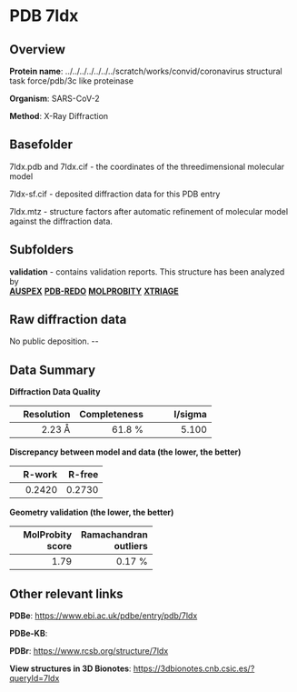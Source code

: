 # PDB 7ldx

## Overview

**Protein name**: ../../../../../../../scratch/works/convid/coronavirus structural task force/pdb/3c like proteinase

**Organism**: SARS-CoV-2

**Method**: X-Ray Diffraction



## Basefolder

7ldx.pdb and 7ldx.cif - the coordinates of the threedimensional molecular model

7ldx-sf.cif - deposited diffraction data for this PDB entry

7ldx.mtz - structure factors after automatic refinement of molecular model against the diffraction data.

## Subfolders





**validation** - contains validation reports. This structure has been analyzed by <br>[**AUSPEX**](https://github.com/thorn-lab/coronavirus_structural_task_force/tree/master/pdb/3c_like_proteinase/SARS-CoV-2/7ldx/validation/auspex) [**PDB-REDO**](https://github.com/thorn-lab/coronavirus_structural_task_force/tree/master/pdb/3c_like_proteinase/SARS-CoV-2/7ldx/validation/pdb-redo) [**MOLPROBITY**](https://github.com/thorn-lab/coronavirus_structural_task_force/tree/master/pdb/3c_like_proteinase/SARS-CoV-2/7ldx/validation/molprobity) [**XTRIAGE**](https://github.com/thorn-lab/coronavirus_structural_task_force/blob/master/pdb/3c_like_proteinase/SARS-CoV-2/7ldx/validation/Xtriage_output.log)  



## Raw diffraction data

No public deposition. --<br> 

## Data Summary
**Diffraction Data Quality**

|   | Resolution | Completeness| I/sigma |
|---|-------------:|----------------:|--------------:|
|   |2.23 Å|61.8  %|<img width=50/>5.100|

**Discrepancy between model and data (the lower, the better)**

|   | **R-work**| **R-free**   
|---|-------------:|----------------:|           
||  0.2420|  0.2730|

**Geometry validation (the lower, the better)**

|   |**MolProbity<br>score**| **Ramachandran<br>outliers** 
|---|-------------:|----------------:|
||  1.79|  0.17 %|

 

 



## Other relevant links 
**PDBe**:  https://www.ebi.ac.uk/pdbe/entry/pdb/7ldx

**PDBe-KB**:  
 
**PDBr**: https://www.rcsb.org/structure/7ldx 

**View structures in 3D Bionotes**: https://3dbionotes.cnb.csic.es/?queryId=7ldx

